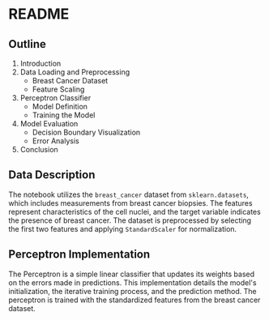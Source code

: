 
# README

## Outline
1. Introduction
2. Data Loading and Preprocessing
   - Breast Cancer Dataset
   - Feature Scaling
3. Perceptron Classifier
   - Model Definition
   - Training the Model
4. Model Evaluation
   - Decision Boundary Visualization
   - Error Analysis
5. Conclusion

## Data Description
The notebook utilizes the `breast_cancer` dataset from `sklearn.datasets`, which includes measurements from breast cancer biopsies. The features represent characteristics of the cell nuclei, and the target variable indicates the presence of breast cancer. The dataset is preprocessed by selecting the first two features and applying `StandardScaler` for normalization.

## Perceptron Implementation
The Perceptron is a simple linear classifier that updates its weights based on the errors made in predictions. This implementation details the model's initialization, the iterative training process, and the prediction method. The perceptron is trained with the standardized features from the breast cancer dataset.

